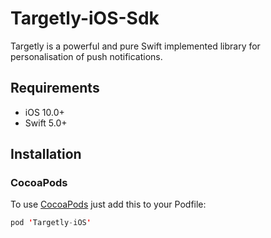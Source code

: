 # Targetly-iOS-Sdk
Targetly is a powerful and pure Swift implemented library for personalisation of push notifications.

## Requirements
* iOS 10.0+
* Swift 5.0+

## Installation
### CocoaPods
To use [CocoaPods](https://cocoapods.org) just add this to your Podfile:

``` Swift
pod 'Targetly-iOS'
```
